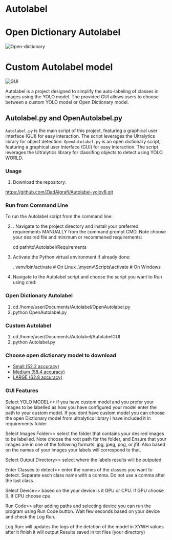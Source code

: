 # Autolabel

# Open Dictionary Autolabel
![Open-dictionary](https://github.com/Ziad-Algrafi/Autolabel-yolov8/assets/117011801/6c8867f7-e928-4986-abb4-6fe522ff900d)





# Custom Autolabel model
![GUI](https://github.com/ZiadAlgrafi/Autolabel-yolov8/assets/117011801/e7ba1f79-1808-4927-88d9-7e65c225d3a8)


Autolabel is a project designed to simplify the auto-labeling of classes in images using the YOLO model. The provided GUI allows users to choose between a custom YOLO model or Open Dictionary model.


## Autolabel.py and OpenAutolabel.py

`Autolabel.py` is the main script of this project, featuring a graphical user interface (GUI) for easy interaction. The script leverages the Ultralytics library for object detection.
`OpenAutolabel.py` is an open dictionary script, featuring a graphical user interface (GUI) for easy interaction. The script leverages the Ultralytics library for classifing objects to detect using YOLO WORLD.

### Usage

1. Download the repository:

 https://github.com/ZiadAlgrafi/Autolabel-yolov8.git
 
 
### Run from Command Line

To run the Autolabel script from the command line:

2. . Navigate to the project directory and install your preferred requirements MANUALLY from the command prompt CMD. Note choose your desired file and minimum or recommened requirements:

   
    cd path\to\Autolabel\Requirements
    

3. Activate the Python virtual environment if already done:

   
    . venv/bin/activate      # On Linux
    .\myenv\Scripts\activate # On Windows
  


4. Navigate to the Autolabel script and choose the script you want to Run using cmd:

### Open Dictionary Autolabel

1. cd /home/user/Documents/Autolabel/OpenAutolabel.py
2. python OpenAutolabel.py

### Custom Autolabel

1. cd /home/user/Documents/Autolabel/AutolabelGUI
2. python Autolabel.py


### Choose open dictionary model to download

- [Small (52.2 accuracy)](https://github.com/ultralytics/assets/releases/download/v8.1.0/yolov8s-worldv2.pt)
- [Medium (58.4 accuracy)](https://github.com/ultralytics/assets/releases/download/v8.1.0/yolov8m-worldv2.pt)
- [LARGE (62.8 accuracy)](https://github.com/ultralytics/assets/releases/download/v8.1.0/yolov8x-worldv2.pt)

     

### GUI Features

Select YOLO MODEL>> if you have custom model and you prefer your images to be labelled as how you have configured your model enter the path to your custom model. If you dont have custom model you can choose the open Dictionary model from ultralytics library i have included it in requirements folder

Select Images Folder>> select the folder that contains your desired images to be labelled. Note choose the root path for the folder, and Ensure that your images are in one of the following formats: jpg, jpeg, png, or jfif. Also based on the names of your images your labels will correspond to that.

Select Output Directory>> select where the labels results will be outputed. 

Enter Classes to detect>> enter the names of the classes you want to detect. Separate each class name with a comma. Do not use a comma after the last class.

Select Device>> based on the your device is it GPU or CPU. If GPU choose 0. If CPU choose cpu

Run Code>> after adding paths and selecting device you can run the program using Run Code button. Wait few seconds based on your device and check the Log Run.

Log Run: will updates the logs of the detction of the model in XYWH values after it finish it will output Results saved in txt files (your directory)




